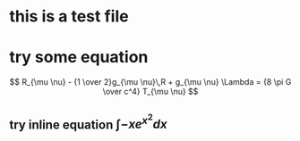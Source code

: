 # this is a test file
# try some equation
$$
R_{\mu \nu} - {1 \over 2}g_{\mu \nu}\,R + g_{\mu \nu} \Lambda
= {8 \pi G \over c^4} T_{\mu \nu}
$$

## try inline equation $\int -xe^{x^2} dx$ 


